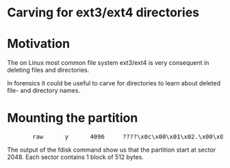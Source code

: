 Carving for ext3/ext4 directories
=================================



# Motivation

The on Linux most common file system ext3/ext4 is very consequent in deleting files and directories.

In forensics it could be useful to carve for directories to learn about deleted file- and directory names.



# Mounting the partition

<pre>
       raw      y      4096     ????\x0c\x00\x01\x02.\x00\x00\x00??????\x02\x02..\x00\x00
</pre>

The output of the fdisk command show us that the partition start at sector 2048. Each sector contains 1 block of 512 bytes.





